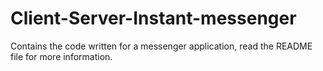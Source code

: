 # Client-Server-Instant-messenger
Contains the code written for a messenger application, read the README file for more information.
